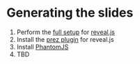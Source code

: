 # Generating the slides

1. Perform the [full setup](https://github.com/hakimel/reveal.js/#installation) for [reveal.js](https://github.com/hakimel/reveal.js/)
1. Install the [prez plugin](https://github.com/lmtm/prez) for reveal.js
1. Install [PhantomJS](http://phantomjs.org/)
1. TBD
